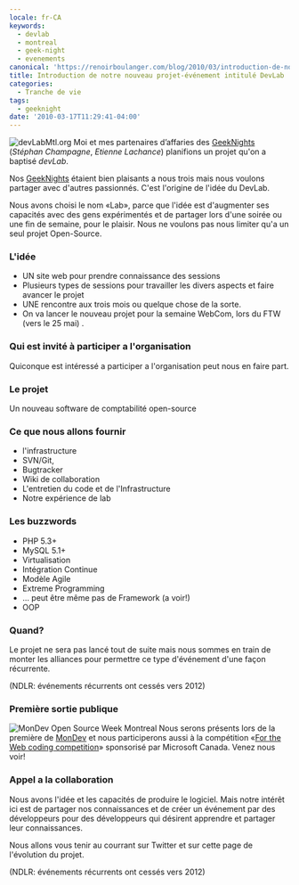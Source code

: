 ```yaml
---
locale: fr-CA
keywords:
  - devlab
  - montreal
  - geek-night
  - evenements
canonical: 'https://renoirboulanger.com/blog/2010/03/introduction-de-notre-nouveau-projet-evenement-intitule-devlab/'
title: Introduction de notre nouveau projet-événement intitulé DevLab
categories:
  - Tranche de vie
tags:
  - geeknight
date: '2010-03-17T11:29:41-04:00'
---
```


![devLabMtl.org](devLAB_LogoURL_Coul_small.png) Moi et mes partenaires
d’affaries des [GeekNights][1] (_Stéphan Champagne_, _Etienne Lachance_)
planifions un projet qu'on a baptisé <em lang="en">devLab</em>.

Nos [GeekNights][1] étaient bien plaisants a nous trois mais nous voulons
partager avec d'autres passionnés. C'est l'origine de l'idée du DevLab.

Nous avons choisi le nom «Lab», parce que l'idée est d'augmenter ses capacités
avec des gens expérimentés et de partager lors d'une soirée ou une fin de
semaine, pour le plaisir. Nous ne voulons pas nous limiter qu'a un seul projet
Open-Source.

### L'idée

- UN site web pour prendre connaissance des sessions
- Plusieurs types de sessions pour travailler les divers aspects et faire
  avancer le projet
- UNE rencontre aux trois mois ou quelque chose de la sorte.
- On va lancer le nouveau projet pour la semaine WebCom, lors du FTW (vers le 25
  mai) .

### Qui est invité à participer a l'organisation

Quiconque est intéressé a participer a l'organisation peut nous en faire part.

### Le projet

Un nouveau software de comptabilité open-source

### Ce que nous allons fournir

- l'infrastructure
- SVN/Git,
- Bugtracker
- Wiki de collaboration
- L'entretien du code et de l'Infrastructure
- Notre expérience de lab

### Les buzzwords

- PHP 5.3+
- MySQL 5.1+
- Virtualisation
- Intégration Continue
- Modèle Agile
- Extreme Programming
- ... peut être même pas de Framework (a voir!)
- OOP

### Quand?

Le projet ne sera pas lancé tout de suite mais nous sommes en train de monter
les alliances pour permettre ce type d'événement d'une façon récurrente.

(NDLR: événements récurrents ont cessés vers 2012)

### Première sortie publique

![MonDev Open Source Week Montreal](mondev_logo.jpg) Nous serons présents lors
de la première de [MonDev][5] et nous participerons aussi à la compétition «[For
the Web coding competition][6]» sponsorisé par Microsoft Canada. Venez nous
voir!

### Appel a la collaboration

Nous avons l'idée et les capacités de produire le logiciel. Mais notre intérêt
ici est de partager nos connaissances et de créer un événement par des
développeurs pour des développeurs qui désirent apprendre et partager leur
connaissances.

Nous allons vous tenir au courrant sur Twitter et sur cette page de l'évolution
du projet.

(NDLR: événements récurrents ont cessés vers 2012)

[1]: /blog/tag/geeknight
[5]: http://mondev.org/
[6]:
  http://www.webnotwar.ca/ftw/?wt.mc_id=can_partner-ftw-en_blog_community&who=evocatio
